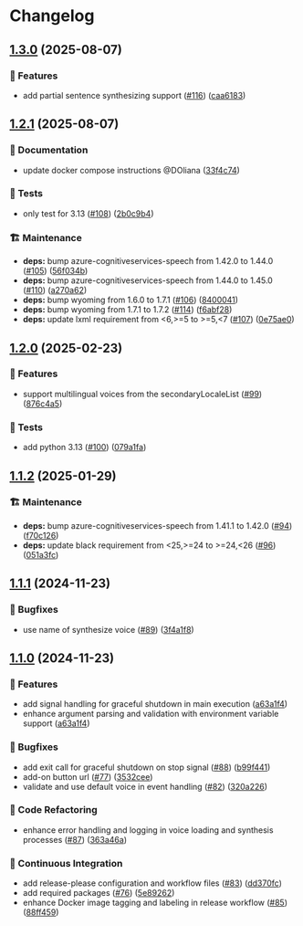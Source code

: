 # Changelog

## [1.3.0](https://github.com/hugobloem/wyoming-microsoft-tts/compare/v1.2.1...v1.3.0) (2025-08-07)


### 🚀 Features

* add partial sentence synthesizing support ([#116](https://github.com/hugobloem/wyoming-microsoft-tts/issues/116)) ([caa6183](https://github.com/hugobloem/wyoming-microsoft-tts/commit/caa61839bb13ff69d2c3e263bbfeb70bc0bf59a9))

## [1.2.1](https://github.com/hugobloem/wyoming-microsoft-tts/compare/v1.2.0...v1.2.1) (2025-08-07)


### 📝 Documentation

* update docker compose instructions @DOliana ([33f4c74](https://github.com/hugobloem/wyoming-microsoft-tts/commit/33f4c744c39a94563c45227f37099311f4790e93))


### 🧪 Tests

* only test for 3.13 ([#108](https://github.com/hugobloem/wyoming-microsoft-tts/issues/108)) ([2b0c9b4](https://github.com/hugobloem/wyoming-microsoft-tts/commit/2b0c9b4ab6376c157f8b6d903a0400a5f0b9f092))


### 🏗️ Maintenance

* **deps:** bump azure-cognitiveservices-speech from 1.42.0 to 1.44.0 ([#105](https://github.com/hugobloem/wyoming-microsoft-tts/issues/105)) ([56f034b](https://github.com/hugobloem/wyoming-microsoft-tts/commit/56f034beb5aa8df48fca776659a1c74a5d759b24))
* **deps:** bump azure-cognitiveservices-speech from 1.44.0 to 1.45.0 ([#110](https://github.com/hugobloem/wyoming-microsoft-tts/issues/110)) ([a270a62](https://github.com/hugobloem/wyoming-microsoft-tts/commit/a270a62eed58b4907ed957f622b89d94f5d22275))
* **deps:** bump wyoming from 1.6.0 to 1.7.1 ([#106](https://github.com/hugobloem/wyoming-microsoft-tts/issues/106)) ([8400041](https://github.com/hugobloem/wyoming-microsoft-tts/commit/8400041cc4dc9fe44419bca6586b6d028763c8da))
* **deps:** bump wyoming from 1.7.1 to 1.7.2 ([#114](https://github.com/hugobloem/wyoming-microsoft-tts/issues/114)) ([f6abf28](https://github.com/hugobloem/wyoming-microsoft-tts/commit/f6abf281ab1515da6221627d21b11948e20b2724))
* **deps:** update lxml requirement from &lt;6,&gt;=5 to &gt;=5,&lt;7 ([#107](https://github.com/hugobloem/wyoming-microsoft-tts/issues/107)) ([0e75ae0](https://github.com/hugobloem/wyoming-microsoft-tts/commit/0e75ae0921763100d5617f36b463c2bfa0d2cf16))

## [1.2.0](https://github.com/hugobloem/wyoming-microsoft-tts/compare/v1.1.2...v1.2.0) (2025-02-23)


### 🚀 Features

* support multilingual voices from the secondaryLocaleList ([#99](https://github.com/hugobloem/wyoming-microsoft-tts/issues/99)) ([876c4a5](https://github.com/hugobloem/wyoming-microsoft-tts/commit/876c4a53e4b9f886b84175b83980ad8e3d42ba25))


### 🧪 Tests

* add python 3.13 ([#100](https://github.com/hugobloem/wyoming-microsoft-tts/issues/100)) ([079a1fa](https://github.com/hugobloem/wyoming-microsoft-tts/commit/079a1fa7045218b458d9c6886dc0968abdedb833))

## [1.1.2](https://github.com/hugobloem/wyoming-microsoft-tts/compare/v1.1.1...v1.1.2) (2025-01-29)


### 🏗️ Maintenance

* **deps:** bump azure-cognitiveservices-speech from 1.41.1 to 1.42.0 ([#94](https://github.com/hugobloem/wyoming-microsoft-tts/issues/94)) ([f70c126](https://github.com/hugobloem/wyoming-microsoft-tts/commit/f70c1261c20eb4b689b23a8110112fd1ce10b1c0))
* **deps:** update black requirement from &lt;25,&gt;=24 to >=24,<26 ([#96](https://github.com/hugobloem/wyoming-microsoft-tts/issues/96)) ([051a3fc](https://github.com/hugobloem/wyoming-microsoft-tts/commit/051a3fc9d425af302bb72882e96f9493be4a3526))

## [1.1.1](https://github.com/hugobloem/wyoming-microsoft-tts/compare/v1.1.0...v1.1.1) (2024-11-23)


### 🐛 Bugfixes

* use name of synthesize voice ([#89](https://github.com/hugobloem/wyoming-microsoft-tts/issues/89)) ([3f4a1f8](https://github.com/hugobloem/wyoming-microsoft-tts/commit/3f4a1f854c8048168cce7489547a0846052bce38))

## [1.1.0](https://github.com/hugobloem/wyoming-microsoft-tts/compare/1.0.8...v1.1.0) (2024-11-23)


### 🚀 Features

* add signal handling for graceful shutdown in main execution ([a63a1f4](https://github.com/hugobloem/wyoming-microsoft-tts/commit/a63a1f483395ce3fee8f77b72056041791b347da))
* enhance argument parsing and validation with environment variable support ([a63a1f4](https://github.com/hugobloem/wyoming-microsoft-tts/commit/a63a1f483395ce3fee8f77b72056041791b347da))


### 🐛 Bugfixes

* add exit call for graceful shutdown on stop signal ([#88](https://github.com/hugobloem/wyoming-microsoft-tts/issues/88)) ([b99f441](https://github.com/hugobloem/wyoming-microsoft-tts/commit/b99f441349b3146757c8aeef51d7fa2659963a29))
* add-on button url ([#77](https://github.com/hugobloem/wyoming-microsoft-tts/issues/77)) ([3532cee](https://github.com/hugobloem/wyoming-microsoft-tts/commit/3532ceedf16a5b91898a9c07abc32ea9de6132a3))
* validate and use default voice in event handling ([#82](https://github.com/hugobloem/wyoming-microsoft-tts/issues/82)) ([320a226](https://github.com/hugobloem/wyoming-microsoft-tts/commit/320a226d6be4cae3f758c0d18458579c99a47024))


### 🔨 Code Refactoring

* enhance error handling and logging in voice loading and synthesis processes ([#87](https://github.com/hugobloem/wyoming-microsoft-tts/issues/87)) ([363a46a](https://github.com/hugobloem/wyoming-microsoft-tts/commit/363a46ad35fa4227c5079c794f58e60960458355))


### 👷 Continuous Integration

* add release-please configuration and workflow files ([#83](https://github.com/hugobloem/wyoming-microsoft-tts/issues/83)) ([dd370fc](https://github.com/hugobloem/wyoming-microsoft-tts/commit/dd370fc33df27d7560be11974661201be04fb32e))
* add required packages ([#76](https://github.com/hugobloem/wyoming-microsoft-tts/issues/76)) ([5e89262](https://github.com/hugobloem/wyoming-microsoft-tts/commit/5e8926288fc36055ddf5640181f38ebd940396af))
* enhance Docker image tagging and labeling in release workflow ([#85](https://github.com/hugobloem/wyoming-microsoft-tts/issues/85)) ([88ff459](https://github.com/hugobloem/wyoming-microsoft-tts/commit/88ff459be2818dbeb421c7c905b4ebc4fa1cee3b))